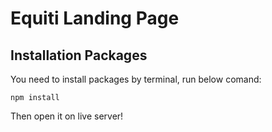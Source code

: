 # Equiti Landing Page

## Installation Packages

You need to install packages by terminal, run below comand: 
```
npm install
```

Then open it on live server!

